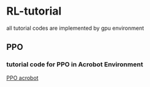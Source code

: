 # RL-tutorial
all tutorial codes are implemented by gpu environment
## PPO
### tutorial code for PPO in Acrobot Environment  
[PPO acrobot](https://github.com/JongKook-Heo/RL-Tutorial/blob/master/Task%20Acrobot%20PPO.ipynb)
